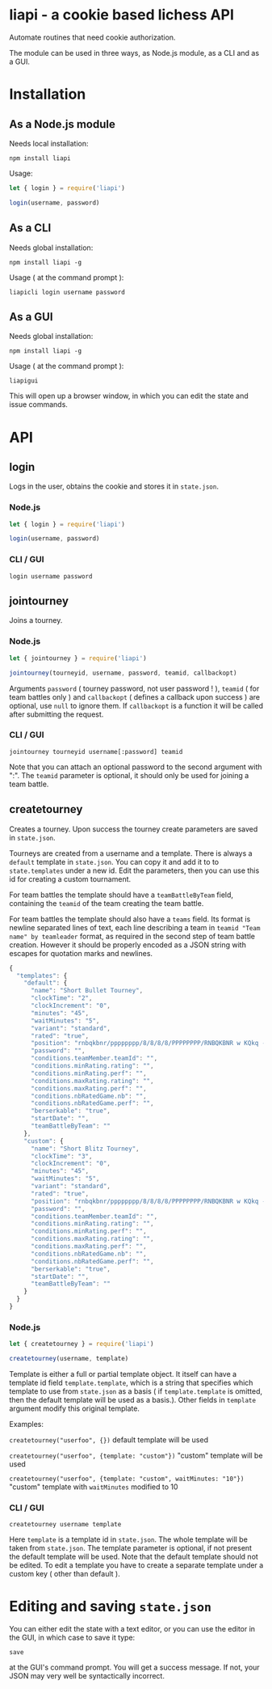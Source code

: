 # liapi - a cookie based lichess API

Automate routines that need cookie authorization.

The module can be used in three ways, as  Node.js module, as a CLI and as a GUI.

# Installation

## As a Node.js module

Needs local installation:

`npm install liapi`

Usage:

```javascript
let { login } = require('liapi')

login(username, password)
```

## As a CLI

Needs global installation:

`npm install liapi -g`

Usage ( at the command prompt ):

`liapicli login username password`

## As a GUI

Needs global installation:

`npm install liapi -g`

Usage ( at the command prompt ):

`liapigui`

This will open up a browser window, in which you can edit the state and issue commands.

# API

## login

Logs in the user, obtains the cookie and stores it in `state.json`.

### Node.js

```javascript
let { login } = require('liapi')

login(username, password)
```

### CLI / GUI

`login username password`

## jointourney

Joins a tourney.

### Node.js

```javascript
let { jointourney } = require('liapi')

jointourney(tourneyid, username, password, teamid, callbackopt)
```

Arguments `password` ( tourney password, not user password ! ), `teamid` ( for team battles only ) and `callbackopt` ( defines a callback upon success ) are optional, use `null` to ignore them. If `callbackopt` is a function it will be called after submitting the request.

### CLI / GUI

`jointourney tourneyid username[:password] teamid`

Note that you can attach an optional password to the second argument with ":". The `teamid` parameter is optional, it should only be used for joining a team battle.

## createtourney

Creates a tourney. Upon success the tourney create parameters are saved in `state.json`.

Tourneys are created from a username and a template. There is always a `default` template in `state.json`. You can copy it and add it to to `state.templates` under a new id. Edit the parameters, then you can use this id for creating a custom tournament.

For team battles the template should have a `teamBattleByTeam` field, containing the `teamid` of the team creating the team battle.

For team battles the template should also have a `teams` field. Its format is newline separated lines of text, each line describing a team in `teamid "Team name" by teamleader` format, as required in the second step of team battle creation. However it should be properly encoded as a JSON string with escapes for quotation marks and newlines.

```javascript
{
  "templates": {
    "default": {
      "name": "Short Bullet Tourney",
      "clockTime": "2",
      "clockIncrement": "0",
      "minutes": "45",
      "waitMinutes": "5",
      "variant": "standard",
      "rated": "true",
      "position": "rnbqkbnr/pppppppp/8/8/8/8/PPPPPPPP/RNBQKBNR w KQkq - 0 1",
      "password": "",
      "conditions.teamMember.teamId": "",
      "conditions.minRating.rating": "",
      "conditions.minRating.perf": "",
      "conditions.maxRating.rating": "",
      "conditions.maxRating.perf": "",
      "conditions.nbRatedGame.nb": "",
      "conditions.nbRatedGame.perf": "",
      "berserkable": "true",
      "startDate": "",
      "teamBattleByTeam": ""
    },
    "custom": {
      "name": "Short Blitz Tourney",
      "clockTime": "3",
      "clockIncrement": "0",
      "minutes": "45",
      "waitMinutes": "5",
      "variant": "standard",
      "rated": "true",
      "position": "rnbqkbnr/pppppppp/8/8/8/8/PPPPPPPP/RNBQKBNR w KQkq - 0 1",
      "password": "",
      "conditions.teamMember.teamId": "",
      "conditions.minRating.rating": "",
      "conditions.minRating.perf": "",
      "conditions.maxRating.rating": "",
      "conditions.maxRating.perf": "",
      "conditions.nbRatedGame.nb": "",
      "conditions.nbRatedGame.perf": "",
      "berserkable": "true",
      "startDate": "",
      "teamBattleByTeam": ""
    }
  }
}
```

### Node.js

```javascript
let { createtourney } = require('liapi')

createtourney(username, template)
```

Template is either a full or partial template object. It itself can have a template id field `template.template`, which is a string that specifies which template to use from `state.json` as a basis ( if `template.template` is omitted, then the default template will be used as a basis.). Other fields in `template` argument modify this original template.

Examples:

`createtourney("userfoo", {})` default template will be used

`createtourney("userfoo", {template: "custom"})` "custom" template will be used

`createtourney("userfoo", {template: "custom", waitMinutes: "10"})` "custom" template with `waitMinutes` modified to 10

### CLI / GUI

`createtourney username template`

Here `template` is a template id in `state.json`. The whole template will be taken from `state.json`. The template parameter is optional, if not present the default template will be used. Note that the default template should not be edited. To edit a template you have to create a separate template under a custom key ( other than default ).

# Editing and saving `state.json`

You can either edit the state with a text editor, or you can use the editor in the GUI, in which case to save it type:

`save`

at the GUI's command prompt. You will get a success message. If not, your JSON may very well be syntactically incorrect.
